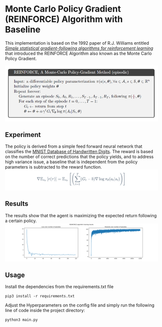 # Monte Carlo Policy Gradient (REINFORCE) Algorithm with Baseline

This implementation is based on the 1992 paper of R.J. Williams entitled *[Simple statistical gradient-following algorithms for  reinforcement learning](https://link.springer.com/article/10.1007/BF00992696)* that introduced the REINFORCE Algorithm also known as the Monte Carlo Policy Gradient. 

![REINFORCE algorithm](assets/images/reinforce.png)

## Experiment
The policy is derived from a simple feed forward neural network that classifies the [MNIST Database of Handwritten Digits](http://yann.lecun.com/exdb/mnist/). The reward is based on the number of correct predictions that the policy yields, and to address high variance issue, a baseline that is independent from the policy parameters is subtracted to the reward function. 
![REINFORCE with baseline algorithm](assets/images/reinforce_baseline.png)

## Results
The results show that the agent is maximizing the expected return following a certain policy.
![REINFORCE experiments results](assets/images/results.png)
## Usage
Install the dependencies from the requirements.txt file

    pip3 install -r requirements.txt
 
Adjust the Hyperparameters on the config file and simply run the following line of code inside the project directory:

    python3 main.py